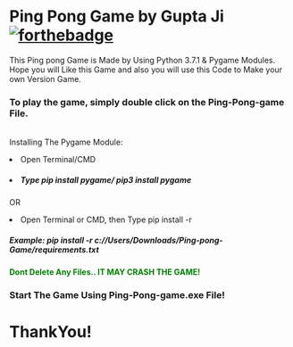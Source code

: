 # Ping Pong Game by Gupta Ji [![forthebadge](https://forthebadge.com/images/badges/made-with-python.svg)](https://forthebadge.com)
This Ping pong Game is Made by Using Python 3.7.1 &amp; Pygame Modules. Hope you will Like this Game and also you will use this Code to Make your own Version Game.

<b><h3>To play the game, simply double click on the Ping-Pong-game File.</b></h3><br>
Installing The Pygame Module:

<li>Open Terminal/CMD
<h5><b><li>Type pip install pygame/ pip3 install pygame </h5></b>

OR

<li>Open Terminal or CMD, then Type pip install -r <path to the game>
<h5><b><i>Example: pip install -r c://Users/Downloads/Ping-pong-Game/requirements.txt</i></h5></b>


<b style="color:red"><span style="color: green">Dont Delete Any Files.. IT MAY CRASH THE GAME!</span></b>

<b><h3>Start The Game Using Ping-Pong-game.exe File!</h3></b>

<b><h1>ThankYou!</h1></b>
